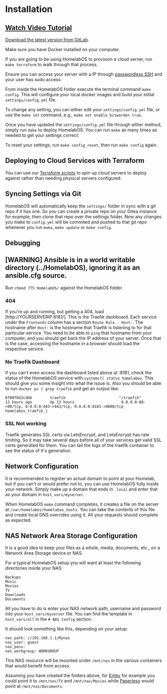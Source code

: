 # Installation

## [Watch Video Tutorial](https://youtu.be/p8cD349BGRI)

[Download the latest version from GitLab](https://gitlab.com/NickBusey/HomelabOS/tags).

Make sure you have Docker installed on your computer.

If you are going to be using HomelabOS to provision a cloud server, run
`make terraform` to walk through that process.

Ensure you can access your server with a IP through
[passwordless SSH](https://www.linuxbabe.com/linux-server/setup-passwordless-ssh-login)
and your user has sudo access.

From inside the HomelabOS folder execute the terminal command `make config`. This
will configure your local docker images and build your initial `settings/config.yml`
file.

To change any setting, you can either edit your `settings/config.yml` file, 
or use the `make set` command, e.g., `make set enable_bitwarden true`.

Once you have updated the `settings/config.yml` file through either method,
simply run `make` to deploy HomelabOS. You can run `make` as many times as
needed to get your settings correct.

To reset your settings, run `make config_reset`, then run `make config` again.

## Deploying to Cloud Services with Terraform

You can use our 
[Terraform scripts](https://gitlab.com/NickBusey/HomelabOS/blob/dev/docs/setup/terraform.md)
to spin up cloud servers to deploy against rather than needing
physical servers configured.

## Syncing Settings via Git

HomelabOS will automatically keep the `settings/` folder in sync with a git repo if it has one.
So you can create a private repo on your Gitea instance for example, then clone that repo over the
settings folder. Now any changes you make to `config.yml` will be commited and pushed to that git
repo whenever you run `make`, `make update` or `make config`.

## Debugging

## [WARNING] Ansible is in a world writable directory (../HomelabOS), ignoring it as an ansible.cfg source.

Run `chmod 775 HomelabOS/` against the HomelabOS folder.

### 404

If you're up and running, but getting a 404, load [http://YOURSERVERIP:8181/]. This is the Traefik dashboard.
Each service under the `Frontends` column has a section `Route Rule - Host:`. The hostname after `Host:` is the
hostname that Traefik is listening to for that particular service. You need to be able to `ping` that hostname
from your computer, and you should get back the IP address of your server. Once that is the case, accessing the
hostname in a browser should load the respective service.

### No Traefik Dashboard

If you can't even access the dashboard listed above at :8181, check the status of the HomelabOS service with
`systemctl status homelabos`. This should give you some insight into what the issue is. Also you should be able
to run `docker ps | grep traefik` and get an output like:

```
8f00f6b3cdb6        traefik                        "/traefik"               13 hours ago        Up 13 hours                     0.0.0.0:80->80/tcp, 0.0.0.0:443->443/tcp, 0.0.0.0:8181->8080/tcp           homelabos_traefik_1
```

### SSL Not working

Traefik generates SSL certs via LetsEncrypt, and LetsEncrypt has rate limiting. So it may take several days before
all of your services get valid SSL certs generated for them. You can tail the logs of the traefik container to see
the status of it's generation.

## Network Configuration

It is recommended to register an actual domain to point at your Homelab, but if you can't or would prefer not to, you can use HomelabOS fully inside your network. Simply make up a domain that ends in `.local` and enter that as your domain in `host_vars/myserver`.

When HomelabOS `make` command completes, it creates a file on the server at `/var/homelabos/homelabos_hosts`. You can take the contents of this file and create local DNS overrides using it. All your requests should complete as expected.

## NAS Network Area Storage Configuration

It is a good idea to keep your files as a whole, media, documents, etc., on a Network Area Storage device or NAS.

For a typical HomelabOS setup you will want at least the following directories inside your NAS:

```
Backups
Music
Movies
TV
Downloads
Documents
```

All you have to do is enter your NAS network path, username and password into your `host_vars/myserver` file. You can find the template in `host_vars/all` in the `# NAS Config` section.

It should look something like this, depending on your setup:

```
nas_path: //192.168.1.1/Mynas
nas_user: guest
nas_pass:
nas_workgroup: WORKGROUP
```

This NAS resource will be mounted under `/mnt/nas` in the various containers that would benefit from access.

Assuming you have created the folders above, for [Emby](/software/emby) for example you could point it to `/mnt/nas/TV` and `/mnt/nas/Movies` while [Paperless](/software/paperless) would point at `/mnt/nas/Documents`.
